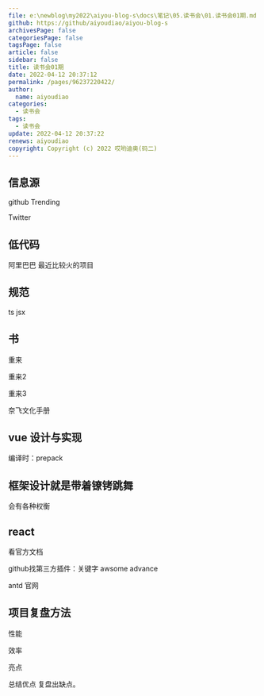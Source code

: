 ```yaml
---
file: e:\newblog\my2022\aiyou-blog-s\docs\笔记\05.读书会\01.读书会01期.md
github: https://github/aiyoudiao/aiyou-blog-s
archivesPage: false
categoriesPage: false
tagsPage: false
article: false
sidebar: false
title: 读书会01期
date: 2022-04-12 20:37:12
permalink: /pages/96237220422/
author: 
  name: aiyoudiao
categories: 
  - 读书会
tags: 
  - 读书会
update: 2022-04-12 20:37:22
renews: aiyoudiao
copyright: Copyright (c) 2022 哎哟迪奥(码二)
---
```


## 信息源

github Trending

Twitter

## 低代码

阿里巴巴 最近比较火的项目

## 规范

ts
jsx

## 书

重来

重来2

重来3

奈飞文化手册

## vue 设计与实现

编译时：prepack


## 框架设计就是带着镣铐跳舞

会有各种权衡

## react

看官方文档

github找第三方插件：关键字 awsome advance

antd 官网

## 项目复盘方法

性能

效率

亮点

总结优点 复盘出缺点。
